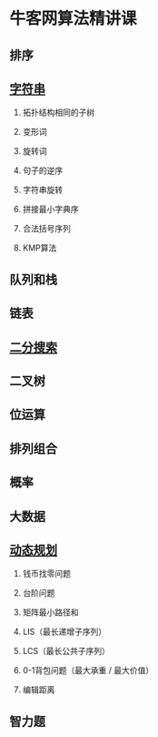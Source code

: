 # 牛客网算法精讲课

## 排序

## [字符串](https://github.com/MrQuJL/nowcoder-algorithm-typical/blob/master/字符串/README.md "字符串")

1. 拓扑结构相同的子树

2. 变形词

3. 旋转词

4. 句子的逆序

5. 字符串旋转

6. 拼接最小字典序

7. 合法括号序列

8. KMP算法

## 队列和栈

## 链表

## [二分搜索](https://github.com/MrQuJL/nowcoder-algorithm-typical/blob/master/二分搜索/README.md "二分搜索")

## 二叉树

## 位运算

## 排列组合

## 概率

## 大数据

## [动态规划](https://github.com/MrQuJL/nowcoder-algorithm-typical/blob/master/动态规划/README.md "动态规划")

1. 钱币找零问题

2. 台阶问题

3. 矩阵最小路径和

4. LIS（最长递增子序列）

5. LCS（最长公共子序列）

6. 0-1背包问题（最大承重 / 最大价值）

7. 编辑距离

## 智力题



